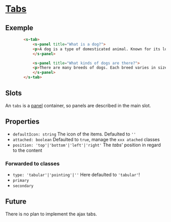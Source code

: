 # [Tabs](https://semantic-ui.com/modules/tab.htmlhttps://semantic-ui.com/modules/tab.html)

## Exemple
```html
		<s-tab>
			<s-panel title="What is a dog?">
			<p>A dog is a type of domesticated animal. Known for its loyalty and faithfulness, it can be found as a welcome guest in many households across the world.</p>
			</s-panel>

			<s-panel title="What kinds of dogs are there?">
			<p>There are many breeds of dogs. Each breed varies in size and temperament. Owners often select a breed of dog that they find to be compatible with their own lifestyle and desires from a companion.</p>
			</s-panel>
		</s-tab>
```
## Slots
An `tabs` is a [panel](../concepts/panel.md) container, so panels are described in the main slot.

## Properties
- `defaultIcon: string` The icon of the items. Defaulted to `''`
- `attached: boolean` Defaulted to `true`, manage the `xxx atached` classes
- `position: 'top'|'bottom'|'left'|'right'` The *tabs*' position in regard to the content
### Forwarded to classes
- `type: 'tabular'|'pointing'|''` Here defaulted to `'tabular'`!
- `primary`
- `secondary`

## Future
There is no plan to implement the ajax tabs.